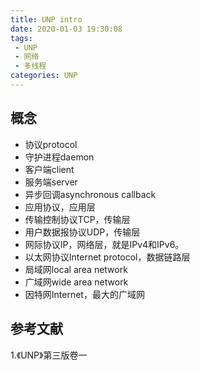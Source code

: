 ```yaml
---
title: UNP intro
date: 2020-01-03 19:30:08
tags:
 - UNP
 - 网络
 - 多线程
categories: UNP
---
```


## 概念
- 协议protocol
- 守护进程daemon
- 客户端client
- 服务端server
- 异步回调asynchronous callback
- 应用协议，应用层
- 传输控制协议TCP，传输层
- 用户数据报协议UDP，传输层
- 网际协议IP，网络层，就是IPv4和IPv6。
- 以太网协议Internet protocol，数据链路层
- 局域网local area network
- 广域网wide area network
- 因特网Internet，最大的广域网

## 


## 参考文献
1.《UNP》第三版卷一
